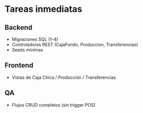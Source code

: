 # Tareas inmediatas

## Backend
- Migraciones SQL (1–4)
- Controladores REST (CajaFondo, Produccion, Transferencias)
- Seeds mínimas

## Frontend
- Vistas de Caja Chica / Producción / Transferencias

## QA
- Flujos CRUD completos (sin trigger POS)